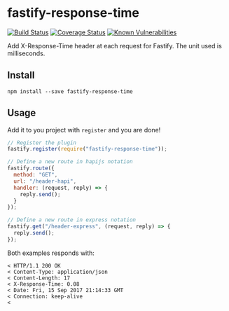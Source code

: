 # fastify-response-time

[![Build Status](https://travis-ci.org/lolo32/fastify-response-time.svg?branch=master)](https://travis-ci.org/lolo32/fastify-response-time)
[![Coverage Status](https://coveralls.io/repos/github/lolo32/fastify-response-time/badge.svg?branch=master)](https://coveralls.io/github/lolo32/fastify-response-time?branch=master)
[![Known Vulnerabilities](https://snyk.io/test/github/lolo32/fastify-response-time/badge.svg)](https://snyk.io/test/github/lolo32/fastify-response-time)

Add X-Response-Time header at each request for Fastify. The unit used is milliseconds.


## Install

``
npm install --save fastify-response-time
``

## Usage

Add it to you project with `register` and you are done!

```javascript
// Register the plugin
fastify.register(require("fastify-response-time"));

// Define a new route in hapijs notation
fastify.route({
  method: "GET",
  url: "/header-hapi",
  handler: (request, reply) => {
    reply.send();
  }
});

// Define a new route in express notation
fastify.get("/header-express", (request, reply) => {
  reply.send();
});
```

Both examples responds with:

    < HTTP/1.1 200 OK
    < Content-Type: application/json
    < Content-Length: 17
    < X-Response-Time: 0.08
    < Date: Fri, 15 Sep 2017 21:14:33 GMT
    < Connection: keep-alive
    <

